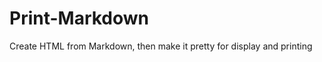 Print-Markdown
==============

Create HTML from Markdown, then make it pretty for display and printing
